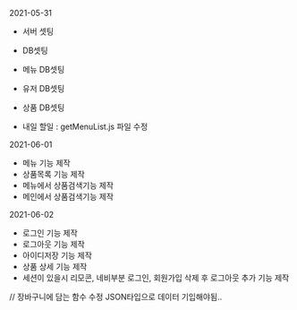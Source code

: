 2021-05-31

- 서버 셋팅
- DB셋팅
- 메뉴 DB셋팅
- 유저 DB셋팅
- 상품 DB셋팅

- 내일 할일 : getMenuList.js 파일 수정

2021-06-01

- 메뉴 기능 제작
- 상품목록 기능 제작
- 메뉴에서 상품검색기능 제작
- 메인에서 상품검색기능 제작

2021-06-02

- 로그인 기능 제작
- 로그아웃 기능 제작
- 아이디저장 기능 제작
- 상품 상세 기능 제작
- 세션이 있을시 리모콘, 네비부분 로그인, 회원가입 삭제 후 로그아웃 추가 기능 제작

// 장바구니에 담는 함수 수정 JSON타입으로 데이터 기입해야됨..
